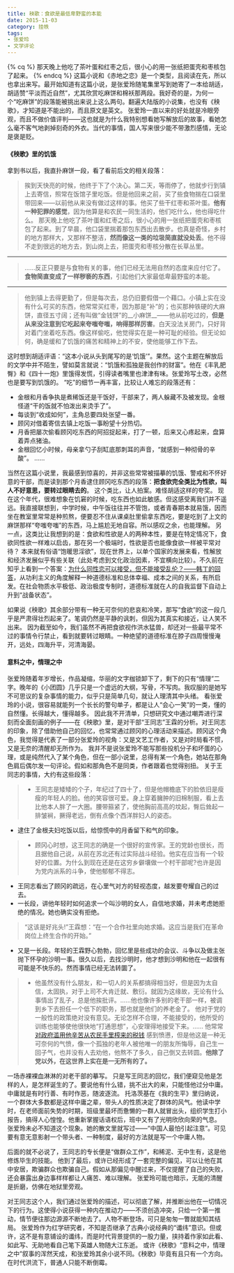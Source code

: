```yaml
---
title: 秧歌：食欲是最低卑野蛮的本能
date: 2015-11-03
category: 挂帙 
tags:
- 张爱玲
- 文学评论
---
```

{% cq %}
那天晚上他吃了茶叶蛋和红枣之后，很小心的用一张纸把蛋壳和枣核包了起来。
{% endcq %}
这篇小说和《赤地之恋》是一个类型，且阅读在先，所以也拿出来写。最开始知道有这篇小说，是张爱玲随笔集里写到她寄了一本给胡适，胡适赞“平淡而近自然”，尤其欣赏吃麻饼和棉袄那两段。我好奇的是，为何一个“吃麻饼”的段落能被挑出来说上这么两句。翻遍大陆版的小说集，也没有《秧歌》，才知道是不能出的，而且原文是英文。
张爱玲一直以来的好处就是冷眼旁观，而且不做价值评判——这也就是为什么我特别想看她写解放后的故事，看她怎么毫不客气地剥掉刻奇的外衣。当代的事情，国人写来很少能不带激烈感情，无论是褒是贬。
<!--more-->
#### 《秧歌》里的饥饿
拿到书以后，我直扑麻饼一段，看了看前后文的相关段落：

> 挨到天快亮的时候，他终于下了个决心。第二天，等雨停了，他就步行到镇上去寄信，照常在饭馆子里吃饭。但是他回来之前，买了些食物揣在口袋里带回来——以前他从来没有做过这样的事。他买了些干红枣和茶叶蛋。__他有一种犯罪的感觉__，因为他算是和农民一同生活的，他们吃什么，他也得吃什么。
> 那天晚上他吃了茶叶蛋和红枣之后，很小心的用一张纸把蛋壳和枣核包了起来。到了早晨，他口袋里揣着那包东西出去散步。也真是奇怪，乡村的地方那样大，又那样不整洁，__然而像这一类的垃圾简直就没处丢__。他不得不走到很远的地方去，到山岗上去，把蛋壳和枣核分散在长草丛里。

---

> ……反正只要是与食物有关的事，他们已经无法用自然的态度来应付它了。__食物简直变成了一样秽亵的东西__，引起他们大家最低卑最野蛮的本能。

---

> 他到镇上去得更勤了，但是每次去，总仍旧要假借一个藉口。小镇上实在没有什么可买的东西，他常常买红枣，因为那是“补”的；也买那种铁硬的大麻饼，直径五寸阔；还有叫做“金钱饼”的__小麻饼__——他从前吃过的，__但是从来没注意到它吃起来夸嗤夸嗤，响得那样厉害__。白天没法关房门，只好背对着门坐着吃东西。像这样偷吃，他觉得实在是一种可耻的经验。但无论如何，确是缓和了饥饿的痛苦和精神上的不安，使他能够工作下去。

这时想到胡适评语：“这本小说从头到尾写的是‘饥饿’”。果然。这个主题在解放后的文学中并不陌生，譬如莫言就说：“饥饿和孤独是我创作的财富”。他在《丰乳肥臀》和《四十一炮》里饿得发慌，引得读者嘴里也津津有味。张爱玲写土改，必然也是要写到饥饿的。
“吃”的细节一再丰富，比较让人难忘的段落还有：
* 金根和月香争执是煮稀饭还是干饭好，干部来了，两人躲藏不及被发现。金根怪道“干的饭就不怕泼出来烫手了”。
* 每谈到“收成如何”，主角总要四处张望一番。
* 顾冈对借着寄信去镇上吃饭一事盼望十分热切。
* 月香把屡次偷看顾冈吃东西的阿招捉起来，打了一顿，后来又心疼起来，盘算着弄点猪油。
* 金根回忆小时候，母亲拿勺子刮缸底那刺耳的声音，“就感到一种彻骨的辛酸”。
……

当然在这篇小说里，我最感到惊喜的，并非这些常常被描摹的饥饿、警戒和不怀好意的干部，而是读到那个月香逮住顾冈吃东西的段落：__把食欲完全类比为性欲，叫人不好意思，要转过眼睛去的__。
这个类比，让人拍案。难怪胡适这样的夸奖。
现在这个年代，很难想象在饥窘的时候，吃东西也如此敏感。但这感受离我们并不遥远。我直接联想到，中学时候，中午饭往往并不管饱，或者青春期本就易饿，因而坐在教室里常常是种煎熬，便要忍不住从课桌肚里偷拿东西吃，要是吃到了上文的麻饼那样“夸嗤夸嗤”的东西，马上尴尬无地自容。所以感叹之余，也能理解。
另一点，这类比让我想到的是：食欲和性欲是人的两种本性，要是在特定情况下，食欲同性欲一样难以启齿，那在另一个极端时，性欲是否也能像食欲一样被平常对待？
本来就有俗语“饱暖思淫欲”，现在世界上，以单个国家的发展来看，性解放和经济发展似乎有些关联（此处考虑到文化政治因素，不宜横向比较）。不久前在知乎上看到一个答案：[为什么同性恋可以接受，但不能接受乱伦？——韩丁的回答](http://zhihu.com/question/22691341/answer/66468351)，从功利主义的角度解释一种道德标准和总体幸福、成本之间的关系，有所启发。在社会物质水平极低、政治极度专制时，道德标准就在人的自我监督下自动上升到“战备状态”。

如果说《秧歌》其余部分带有一种无可奈何的悲哀和冷笑，那写“食欲”的这一段几乎是严肃得壮烈起来了。笔调仍然是平静的讽刺，但因为其真实和接近，让人笑不出来。
因为截至如今，我们虽然不再把食欲视作洪水猛兽，却还对一些最平常不过的事情令行禁止，看到就要转过眼睛。一种绝望的道德标准在脖子四周慢慢淹开，远处，四海升平，河清海晏。

#### 意料之中，情理之中
张爱玲随着年岁增长，作品凝缩，华丽的文字枷锁卸下了，剩下的只有“情理”二字。晚年的《小团圆》几乎只是一个虚远的大纲，写骨，不写肉。我叹服的是她写不可思议的复杂事情的能力，似乎只是简单几句，就让人理清其中头绪。
看张爱玲的小说，很容易就能列一个长长的警句单子，都是让人“会心一笑”的一类，懂的自然懂。长得越大，懂得越多。
因此我不开清单，只想研究文中通过嘲弄进行深刻而全面刻画的例子——在《秧歌》里，是对干部“王同志”王霖的分析。对王同志的印象，除了借助他自己的回忆，也常常通过顾冈的心理活动来描述。顾冈这个角色，我觉得是代表了一部分张爱玲的视角：又是文艺工作者，又是对时局看不惯，又是无奈的清醒却无所作为。
我并不是说张爱玲不能写那些投机分子和坏蛋的心理，或是纯然代入了某个角色，但在一部小说里，总得有某一个角色，她站在那角色肩后偶尔发一句评论。假如和那角色不是同类，作者跟着也觉得别扭。
关于王同志的事情，大约有这些段落：
> * 王同志是矮矮的个子，年纪过了四十了，但是他帽檐底下的脸依旧是瘦瘦的年轻人的脸。他的笑容很可爱。身上穿着臃肿的旧棉制服，看上去比他本人胖了一大圈。腰带箍紧了，使他胸前高高的坟起，臀后耸起一排皱裥，撅得老远，倒有点像个西洋胖妇人的姿态。
* 逮住了金根夫妇吃饭以后，给惊慌中的月香留下和气的印象。
> * 顾冈心时想，这王同志的确是一个很好的宣传家。王的党龄也很长，而且据他自己说，从前在苏北还有过实际战斗经验。他实在应当有一个较好的位置。为什么到现在还是在这穷乡僻壤做一个村干部呢?也许是因为党内派系的斗争，使他郁郁不得志。
* 王同志看出了顾冈的疏远，在心里气对方的轻视态度，越发要夸耀自己的过去。
* 一长段，讲他年轻时如何追求一个叫沙明的女人，自信地求婚，并未考虑她拒绝的情况。她也确实没有拒绝。
> “这该是好兆头!”王霖想：“在一个合作社里向她求婚。这应当是我们在革命岗位上终生合作的开始。”
* 又是一长段。年轻的王霖野心勃勃，回忆里是些成功的会议、斗争以及做主张抛下怀孕的沙明一事。很久以后，去找沙明时，他才想到沙明和他在一起很有可能是不快乐的。然而事情已经无法转圜了。
> * 他虽然没有什么朋友，和一切人的关系都搞得相当好，但是因为太自信，太固执，对于上司不大肯迁就、敷衍。就因为这缘故，无论有什么事情出了乱子，总是他挨批评。……他也像许多别的老干部一样，被调到乡下去担任一个低下的职务，那也就是他们的养老金了。
他对于党的一般性的政策绝对没有意见。无论怎样不合理，不能接受的，他所受的训练也能够使他很快地“打通思想”，心安理得地接受下来。……
他常常 [对政府滥用他辛苦从农民手里榨来的税钱]() 感到愤懑，但是他这是一种无可奈何的气愤，像一个孤独的老年人被他唯一的朋友所悔辱，自己生一回子气，也并没有人去劝他，他熬不了多久，自己倒又去转圆。__他除了党以外，在这世界上实在是一无所有的了。__

一场赤裸裸血淋淋的对老干部的摹写。
只是写王同志的回忆，我们便窥见他是怎样的人，是怎样诞生的了。要说他有什么错，挑不出大的来，只能怪他过分中庸。中庸就是有时行善、有时作恶，随波逐流。
托洛茨基在《我的生平》里归纳说，一个群体大多数都是这样中庸之辈，带头人的性质决定了群体的风气。他读中学时，在老师面前失势的时期，班级里最坏而惫懒的一群人就冒出头，组织学生打小报告，搞得人心惶惶。他重新掌握话语权后，班中又有了光明欣欣向荣的气息。
张爱玲未必不知道这个现象。她的散文里就写过——“中国人最怕引起注意”。可见要有意无意影射一个带头者、一种制度，最好的方法就是写一个中庸人物。

后面的就不必说了，王同志的专长便是“做群众工作”，和稀泥、无中生有，这是他修炼毕生的技能。
他到了最后，或许已经形成了一套完整的偏见，可以让他在其中安居，欺骗群众也欺骗自己。假如从那偏见中醒过来，不仅提醒了自己的失败，还会暴露出身边事样样都让人痛苦、难以理解。
张爱玲可能也暗示，无能的清醒是折磨，仿佛在地狱里旁观。

对王同志这个人，我们通过张爱玲的描述，可以彻底了解，并推断出他在一切情况下的行为。这使得小说获得一种内在推动力——不须创造冲突，只给一个第一推动，情节便往那边源源不断地去了。人物不断登场，可只是匆匆一瞥就能知其结局。
张爱玲作为红学研究者，不知是否继承了古典小说经典的“谶纬”意识。但或许，这不是有意铺设的谶纬，而是时代背景提供的一股力量，挟持着作家如此看、如此写、无助地看自己笔下英雄人物随大江东逝。
或许《秧歌》“意料之中，情理之中”叙事的浑然天成，和张爱玲其余小说不同。《秧歌》毕竟有且只有一个方向。在时代洪流下，普通人只能不断倒霉。



